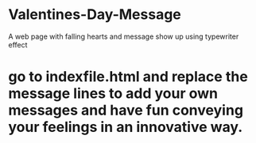 # Valentines-Day-Message
A web page with falling hearts and message show up using typewriter effect  
# go to indexfile.html and replace the message lines to add your own messages and have fun conveying your feelings in an innovative way.

